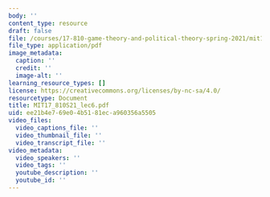 ```yaml
---
body: ''
content_type: resource
draft: false
file: /courses/17-810-game-theory-and-political-theory-spring-2021/mit17_810s21_lec6.pdf
file_type: application/pdf
image_metadata:
  caption: ''
  credit: ''
  image-alt: ''
learning_resource_types: []
license: https://creativecommons.org/licenses/by-nc-sa/4.0/
resourcetype: Document
title: MIT17_810S21_lec6.pdf
uid: ee21b4e7-69e0-4b51-81ec-a960356a5505
video_files:
  video_captions_file: ''
  video_thumbnail_file: ''
  video_transcript_file: ''
video_metadata:
  video_speakers: ''
  video_tags: ''
  youtube_description: ''
  youtube_id: ''
---
```


